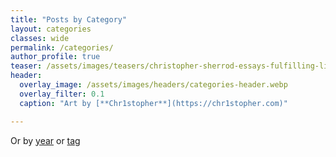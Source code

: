 ```yaml
---
title: "Posts by Category"
layout: categories
classes: wide
permalink: /categories/
author_profile: true
teaser: /assets/images/teasers/christopher-sherrod-essays-fulfilling-life-square.webp
header:
  overlay_image: /assets/images/headers/categories-header.webp
  overlay_filter: 0.1
  caption: "Art by [**Chr1stopher**](https://chr1stopher.com)"

---
```

Or by <a href="/blog/">year</a> or <a href="/tags/">tag</a>